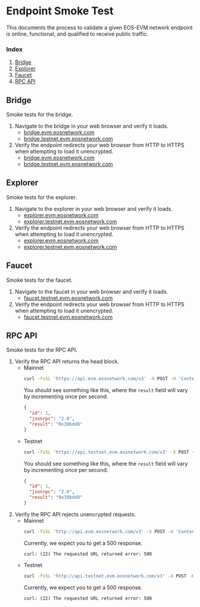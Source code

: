 # Endpoint Smoke Test
This documents the process to validate a given EOS-EVM network endpoint is online, functional, and qualified to receive public traffic.

### Index
1. [Bridge](#bridge)
1. [Explorer](#explorer)
1. [Faucet](#faucet)
1. [RPC API](#rpc-api)

## Bridge
Smoke tests for the bridge.
1. Navigate to the bridge in your web browser and verify it loads.
    - [bridge.evm.eosnetwork.com](https://bridge.evm.eosnetwork.com)
    - [bridge.testnet.evm.eosnetwork.com](https://bridge.testnet.evm.eosnetwork.com)
1. Verify the endpoint redirects your web browser from HTTP to HTTPS when attempting to load it unencrypted.
    - [bridge.evm.eosnetwork.com](http://bridge.evm.eosnetwork.com)
    - [bridge.testnet.evm.eosnetwork.com](http://bridge.testnet.evm.eosnetwork.com)

## Explorer
Smoke tests for the explorer.
1. Navigate to the explorer in your web browser and verify it loads.
    - [explorer.evm.eosnetwork.com](https://explorer.evm.eosnetwork.com)
    - [explorer.testnet.evm.eosnetwork.com](https://explorer.testnet.evm.eosnetwork.com)
1. Verify the endpoint redirects your web browser from HTTP to HTTPS when attempting to load it unencrypted.
    - [explorer.evm.eosnetwork.com](http://explorer.evm.eosnetwork.com)
    - [explorer.testnet.evm.eosnetwork.com](http://explorer.testnet.evm.eosnetwork.com)

## Faucet
Smoke tests for the faucet.
1. Navigate to the faucet in your web browser and verify it loads.
    - [faucet.testnet.evm.eosnetwork.com](https://faucet.testnet.evm.eosnetwork.com)
1. Verify the endpoint redirects your web browser from HTTP to HTTPS when attempting to load it unencrypted.
    - [faucet.testnet.evm.eosnetwork.com](http://faucet.testnet.evm.eosnetwork.com)

## RPC API
Smoke tests for the RPC API.
1. Verify the RPC API returns the head block.
    - Mainnet
      ```bash
      curl -fsSL 'https://api.evm.eosnetwork.com/v3' -X POST -H 'Content-Type: application/json' --data '{"jsonrpc":"2.0","method":"eth_blockNumber","params":[],"id":1}' | jq .
      ```
      You should see something like this, where the `result` field will vary by incrementing once per second.
      ```json
      {
        "id": 1,
        "jsonrpc": "2.0",
        "result": "0x39bdd8"
      }
      ```
    - Testnet
      ```bash
      curl -fsSL 'https://api.testnet.evm.eosnetwork.com/v3' -X POST -H 'Content-Type: application/json' --data '{"jsonrpc":"2.0","method":"eth_blockNumber","params":[],"id":1}' | jq .
      ```
      You should see something like this, where the `result` field will vary by incrementing once per second.
      ```json
      {
        "id": 1,
        "jsonrpc": "2.0",
        "result": "0x39bdd8"
      }
      ```
1. Verify the RPC API rejects unencrypted requests.
    - Mainnet
      ```bash
      curl -fsSL 'http://api.evm.eosnetwork.com/v3' -X POST -H 'Content-Type: application/json' --data '{"jsonrpc":"2.0","method":"eth_blockNumber","params":[],"id":1}' | jq .
      ```
      Currently, we expect you to get a 500 response.
      ```
      curl: (22) The requested URL returned error: 500
      ```
    - Testnet
      ```bash
      curl -fsSL 'http://api.testnet.evm.eosnetwork.com/v3' -X POST -H 'Content-Type: application/json' --data '{"jsonrpc":"2.0","method":"eth_blockNumber","params":[],"id":1}' | jq .
      ```
      Currently, we expect you to get a 500 response.
      ```
      curl: (22) The requested URL returned error: 500
      ```
